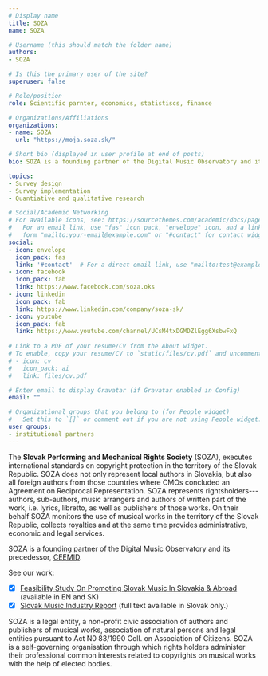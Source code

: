 ```yaml
---
# Display name
title: SOZA
name: SOZA

# Username (this should match the folder name)
authors:
- SOZA

# Is this the primary user of the site?
superuser: false

# Role/position
role: Scientific parnter, economics, statistiscs, finance

# Organizations/Affiliations
organizations:
- name: SOZA
  url: "https://moja.soza.sk/"

# Short bio (displayed in user profile at end of posts)
bio: SOZA is a founding partner of the Digital Music Observatory and its precedessor, [CEEMID](https://music.dataobservatory.eu/usecase/ceemid/).

topics:
- Survey design
- Survey implementation
- Quantiative and qualitative research

# Social/Academic Networking
# For available icons, see: https://sourcethemes.com/academic/docs/page-builder/#icons
#   For an email link, use "fas" icon pack, "envelope" icon, and a link in the
#   form "mailto:your-email@example.com" or "#contact" for contact widget.
social:
- icon: envelope
  icon_pack: fas
  link: '#contact'  # For a direct email link, use "mailto:test@example.org".
- icon: facebook
  icon_pack: fab
  link: https://www.facebook.com/soza.oks
- icon: linkedin
  icon_pack: fab
  link: https://www.linkedin.com/company/soza-sk/
- icon: youtube
  icon_pack: fab
  link: https://www.youtube.com/channel/UCsM4txDGMDZlEgg6XsbwFxQ
  
# Link to a PDF of your resume/CV from the About widget.
# To enable, copy your resume/CV to `static/files/cv.pdf` and uncomment the lines below.
# - icon: cv
#   icon_pack: ai
#   link: files/cv.pdf

# Enter email to display Gravatar (if Gravatar enabled in Config)
email: ""

# Organizational groups that you belong to (for People widget)
#   Set this to `[]` or comment out if you are not using People widget.
user_groups:
- institutional partners
---
```


The **Slovak Performing and Mechanical Rights Society** (SOZA), executes international standards on copyright protection in the territory of the Slovak Republic. SOZA does not only  represent local authors in Slovakia, but also all foreign authors from those countries where CMOs concluded an Agreement on Reciprocal Representation. SOZA represents rightsholders--- authors, sub-authors, music arrangers and authors of written part of the work, i.e. lyrics, libretto, as well as publishers of those works. On their behalf SOZA monitors the use of musical works in the territory of the Slovak Republic, collects royalties and at the same time provides administrative, economic and legal services. 

SOZA is a founding partner of the Digital Music Observatory and its precedessor, [CEEMID](https://music.dataobservatory.eu/usecase/ceemid/). 

See our work:

- [x] [Feasibility Study On Promoting Slovak Music In Slovakia & Abroad](https://music.dataobservatory.eu/publication/listen_local_2020/) (available in EN and SK)
- [x] [Slovak Music Industry Report](https://music.dataobservatory.eu/publication/slovak_music_industry_2019/) (full text available in Slovak only.)

SOZA is a legal entity, a non-profit civic association of authors and publishers of musical works, association of natural persons and legal entities pursuant to Act N0 83/1990 Coll. on Association of Citizens. SOZA is a self-governing organisation through which rights holders administer their professional common interests related to copyrights on musical works with the help of elected bodies.
